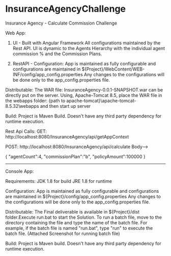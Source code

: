 # InsuranceAgencyChallenge

Insurance Agency - Calculate Commission Challenge

Web App:

1. UI - Built with Angular Framework
All configurations maintained by the Rest API.
UI is dynamic to the Agents Hierarchy with the individual agent commission % and the Commission Plans.

2. RestAPI - 
Configuration:
App is maintained as fully configurable and configurations are maintained in ${Project}/WebContent/WEB-INF/config/app_config.properties
Any changes to the configurations will be done only to the app_config.properties file.

Distributable:
The WAR file: InsuranceAgency-0.0.1-SNAPSHOT.war can be directly put on the server. 
Using, Apache-Tomcat 8.5, place the WAR file in the webapps folder: {path to apache-tomcat}\apache-tomcat-8.5.32\webapps
and then start up server

Build: 
Project is Maven Build.
Doesn't have any third party dependency for runtime execution.

Rest Api Calls:
GET: 
http://localhost:8080/InsuranceAgency/api/getAppContext

POST:
http://localhost:8080/InsuranceAgency/api/calculate 
Body--> 

{
"agentCount":4,
"commissionPlan":"b",
"policyAmount":100000
}
_______________________________________________________________________________________________________________________________________
Console App:

Requirements:
JDK 1.8 for build
JRE 1.8 for runtime

Configuration:
App is maintained as fully configurable and configurations are maintained in ${Project}/config/app_config.properties
Any changes to the configurations will be done only to the app_config.properties file.

Distributable:
The Final deliverable is available in ${Project}/dist folder.Execute run.bat to start the Solution.
To run a batch file, move to the directory containing the file and type the name of the batch file. 
For example, if the batch file is named "run.bat", type "run" to execute the batch file.
(Attached Screenshot for running batch file)

Build:
Project is Maven build.
Doesn't have any third party dependency for runtime execution.
